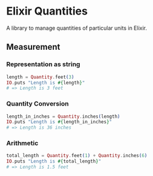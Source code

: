 Elixir Quantities
===========

A library to manage quantities of particular units in Elixir.

## Measurement

### Representation as string
```elixir
length = Quantity.feet(3)
IO.puts "Length is #{length}"
# => Length is 3 feet
```

### Quantity Conversion

```elixir
length_in_inches = Quantity.inches(length)
IO.puts "Length is #{length_in_inches}"
# => Length is 36 inches
```

### Arithmetic

```elixir
total_length = Quantity.feet(1) + Quantity.inches(6)
IO.puts "Length is #{total_length}"
# => Length is 1.5 feet
```
